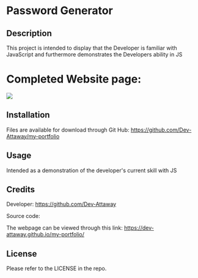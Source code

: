 # Password Generator

## Description
This project is intended to display that the Developer is familiar with JavaScript and furthermore demonstrates the Developers ability in JS
# Completed Website page:
![](./assets/images/README.png)
## Installation

Files are available for download through Git Hub:
https://github.com/Dev-Attaway/my-portfolio

## Usage

Intended as a demonstration of the developer's current skill with JS

## Credits

Developer:
https://github.com/Dev-Attaway

Source code:


The webpage can be viewed through this link:
https://dev-attaway.github.io/my-portfolio/

## License

Please refer to the LICENSE in the repo.
